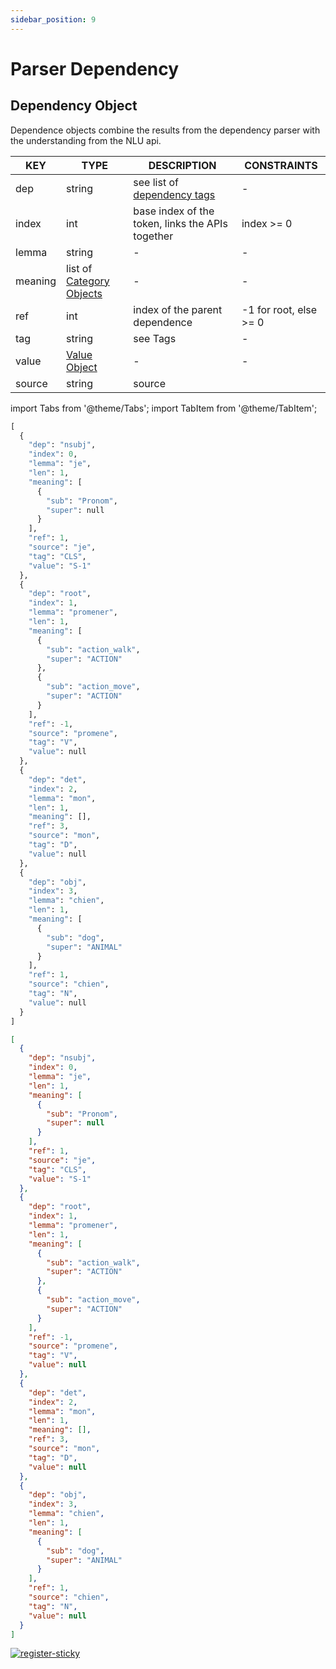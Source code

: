 ```yaml
---
sidebar_position: 9
---
```


# Parser Dependency

## Dependency Object

Dependence objects combine the results from the dependency parser with the understanding from the NLU api.

| KEY     	| TYPE                     	| DESCRIPTION                                      	| CONSTRAINTS            	|
|---------	|--------------------------	|--------------------------------------------------	|------------------------	|
| dep     	| string                   	| see list of [dependency tags](https://www.lettria.com/documentation/docs/API/Glossary/dependency-tags)                      	| -                      	|
| index   	| int                      	| base index of the token, links the APIs together 	| index >= 0             	|
| lemma   	| string                   	| -                                                	| -                      	|
| meaning 	| list of [Category Objects](https://www.lettria.com/documentation/docs/API/Glossary/categories) 	| -                                                	| -                      	|
| ref     	| int                      	| index of the parent dependence                   	| -1 for root, else >= 0 	|
| tag     	| string                   	| see Tags                                         	| -                      	|
| value   	| [Value Object](https://www.lettria.com/documentation/docs/API/ner#value-object)             	| -                                                	| -                      	|
| source  	| string                   	| source                                           	|                        	|

import Tabs from '@theme/Tabs';
import TabItem from '@theme/TabItem';

<Tabs>
<TabItem value="py" label="Python">

```py
[
  {
    "dep": "nsubj",
    "index": 0,
    "lemma": "je",
    "len": 1,
    "meaning": [
      {
        "sub": "Pronom",
        "super": null
      }
    ],
    "ref": 1,
    "source": "je",
    "tag": "CLS",
    "value": "S-1"
  },
  {
    "dep": "root",
    "index": 1,
    "lemma": "promener",
    "len": 1,
    "meaning": [
      {
        "sub": "action_walk",
        "super": "ACTION"
      },
      {
        "sub": "action_move",
        "super": "ACTION"
      }
    ],
    "ref": -1,
    "source": "promene",
    "tag": "V",
    "value": null
  },
  {
    "dep": "det",
    "index": 2,
    "lemma": "mon",
    "len": 1,
    "meaning": [],
    "ref": 3,
    "source": "mon",
    "tag": "D",
    "value": null
  },
  {
    "dep": "obj",
    "index": 3,
    "lemma": "chien",
    "len": 1,
    "meaning": [
      {
        "sub": "dog",
        "super": "ANIMAL"
      }
    ],
    "ref": 1,
    "source": "chien",
    "tag": "N",
    "value": null
  }
]
```

</TabItem>
<TabItem value="json" label="JSON">

```json
[
  {
    "dep": "nsubj",
    "index": 0,
    "lemma": "je",
    "len": 1,
    "meaning": [
      {
        "sub": "Pronom",
        "super": null
      }
    ],
    "ref": 1,
    "source": "je",
    "tag": "CLS",
    "value": "S-1"
  },
  {
    "dep": "root",
    "index": 1,
    "lemma": "promener",
    "len": 1,
    "meaning": [
      {
        "sub": "action_walk",
        "super": "ACTION"
      },
      {
        "sub": "action_move",
        "super": "ACTION"
      }
    ],
    "ref": -1,
    "source": "promene",
    "tag": "V",
    "value": null
  },
  {
    "dep": "det",
    "index": 2,
    "lemma": "mon",
    "len": 1,
    "meaning": [],
    "ref": 3,
    "source": "mon",
    "tag": "D",
    "value": null
  },
  {
    "dep": "obj",
    "index": 3,
    "lemma": "chien",
    "len": 1,
    "meaning": [
      {
        "sub": "dog",
        "super": "ANIMAL"
      }
    ],
    "ref": 1,
    "source": "chien",
    "tag": "N",
    "value": null
  }
]
```

</TabItem>
</Tabs>

[![register-sticky](/img/register-sticky.png)](https://app.lettria.com/signup)